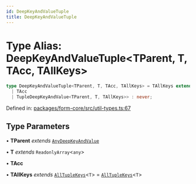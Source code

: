 ```yaml
---
id: DeepKeyAndValueTuple
title: DeepKeyAndValueTuple
---
```


<!-- DO NOT EDIT: this page is autogenerated from the type comments -->

# Type Alias: DeepKeyAndValueTuple\<TParent, T, TAcc, TAllKeys\>

```ts
type DeepKeyAndValueTuple<TParent, T, TAcc, TAllKeys> = TAllKeys extends any ? DeepKeysAndValuesImpl<NonNullable<T[TAllKeys]>, TupleDeepKeyAndValue<TParent, T, TAllKeys>, 
  | TAcc
  | TupleDeepKeyAndValue<TParent, T, TAllKeys>> : never;
```

Defined in: [packages/form-core/src/util-types.ts:67](https://github.com/Pascalmh/tanstack-form/blob/main/packages/form-core/src/util-types.ts#L67)

## Type Parameters

• **TParent** *extends* [`AnyDeepKeyAndValue`](../interfaces/anydeepkeyandvalue.md)

• **T** *extends* `ReadonlyArray`\<`any`\>

• **TAcc**

• **TAllKeys** *extends* [`AllTupleKeys`](alltuplekeys.md)\<`T`\> = [`AllTupleKeys`](alltuplekeys.md)\<`T`\>
